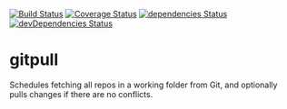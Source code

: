 [![Build Status](https://travis-ci.org/alexc155/gitpull.svg?branch=master)](https://travis-ci.org/alexc155/gitpull) 
[![Coverage Status](https://coveralls.io/repos/github/alexc155/gitpull/badge.svg?branch=master)](https://coveralls.io/github/alexc155/gitpull?branch=master)
[![dependencies Status](https://david-dm.org/alexc155/gitpull/status.svg)](https://david-dm.org/alexc155/gitpull)
[![devDependencies Status](https://david-dm.org/alexc155/gitpull/dev-status.svg)](https://david-dm.org/alexc155/gitpull?type=dev)

# gitpull

Schedules fetching all repos in a working folder from Git, and optionally pulls changes if there are no conflicts.

